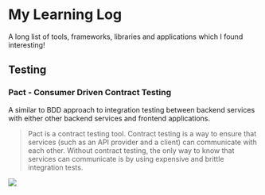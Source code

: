 # My Learning Log
A long list of tools, frameworks, libraries and applications which I found interesting!

## Testing

### Pact - Consumer Driven Contract Testing

A similar to BDD approach to integration testing between backend services with either other backend services and frontend applications.

> Pact is a contract testing tool. Contract testing is a way to ensure that services (such as an API provider and a client) can communicate with each other. Without contract testing, the only way to know that services can communicate is by using expensive and brittle integration tests.

![](https://blobscdn.gitbook.com/v0/b/gitbook-28427.appspot.com/o/assets%2F-LC2AYrI9MJa-_aAjE1u%2F-LN88wE6mKsXwlpUIcxu%2F-LN88wyzxc7MSqzf6qUT%2Fpact-overview.png?generation=1537751897503482&alt=media)


